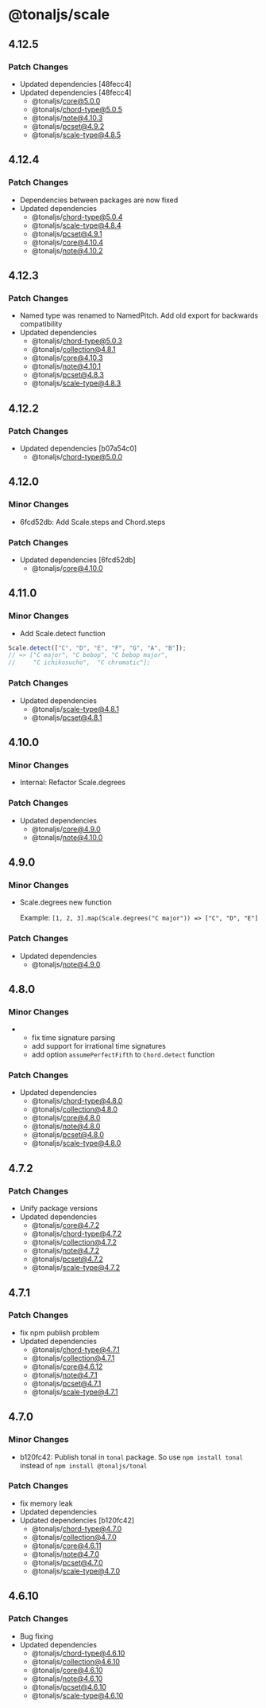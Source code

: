 # @tonaljs/scale

## 4.12.5

### Patch Changes

- Updated dependencies [48fecc4]
- Updated dependencies [48fecc4]
  - @tonaljs/core@5.0.0
  - @tonaljs/chord-type@5.0.5
  - @tonaljs/note@4.10.3
  - @tonaljs/pcset@4.9.2
  - @tonaljs/scale-type@4.8.5

## 4.12.4

### Patch Changes

- Dependencies between packages are now fixed
- Updated dependencies
  - @tonaljs/chord-type@5.0.4
  - @tonaljs/scale-type@4.8.4
  - @tonaljs/pcset@4.9.1
  - @tonaljs/core@4.10.4
  - @tonaljs/note@4.10.2

## 4.12.3

### Patch Changes

- Named type was renamed to NamedPitch. Add old export for backwards compatibility
- Updated dependencies
  - @tonaljs/chord-type@5.0.3
  - @tonaljs/collection@4.8.1
  - @tonaljs/core@4.10.3
  - @tonaljs/note@4.10.1
  - @tonaljs/pcset@4.8.3
  - @tonaljs/scale-type@4.8.3

## 4.12.2

### Patch Changes

- Updated dependencies [b07a54c0]
  - @tonaljs/chord-type@5.0.0

## 4.12.0

### Minor Changes

- 6fcd52db: Add Scale.steps and Chord.steps

### Patch Changes

- Updated dependencies [6fcd52db]
  - @tonaljs/core@4.10.0

## 4.11.0

### Minor Changes

- Add Scale.detect function

```js
Scale.detect(["C", "D", "E", "F", "G", "A", "B"]);
// => ["C major", "C bebop", "C bebop major",
//     "C ichikosucho",  "C chromatic"];
```

### Patch Changes

- Updated dependencies
  - @tonaljs/scale-type@4.8.1
  - @tonaljs/pcset@4.8.1

## 4.10.0

### Minor Changes

- Internal: Refactor Scale.degrees

### Patch Changes

- Updated dependencies
  - @tonaljs/core@4.9.0
  - @tonaljs/note@4.10.0

## 4.9.0

### Minor Changes

- Scale.degrees new function

  Example: `[1, 2, 3].map(Scale.degrees("C major")) => ["C", "D", "E"]`

### Patch Changes

- Updated dependencies
  - @tonaljs/note@4.9.0

## 4.8.0

### Minor Changes

- - fix time signature parsing
  - add support for irrational time signatures
  - add option `assumePerfectFifth` to `Chord.detect` function

### Patch Changes

- Updated dependencies
  - @tonaljs/chord-type@4.8.0
  - @tonaljs/collection@4.8.0
  - @tonaljs/core@4.8.0
  - @tonaljs/note@4.8.0
  - @tonaljs/pcset@4.8.0
  - @tonaljs/scale-type@4.8.0

## 4.7.2

### Patch Changes

- Unify package versions
- Updated dependencies
  - @tonaljs/core@4.7.2
  - @tonaljs/chord-type@4.7.2
  - @tonaljs/collection@4.7.2
  - @tonaljs/note@4.7.2
  - @tonaljs/pcset@4.7.2
  - @tonaljs/scale-type@4.7.2

## 4.7.1

### Patch Changes

- fix npm publish problem
- Updated dependencies
  - @tonaljs/chord-type@4.7.1
  - @tonaljs/collection@4.7.1
  - @tonaljs/core@4.6.12
  - @tonaljs/note@4.7.1
  - @tonaljs/pcset@4.7.1
  - @tonaljs/scale-type@4.7.1

## 4.7.0

### Minor Changes

- b120fc42: Publish tonal in `tonal` package. So use `npm install tonal` instead of `npm install @tonaljs/tonal`

### Patch Changes

- fix memory leak
- Updated dependencies
- Updated dependencies [b120fc42]
  - @tonaljs/chord-type@4.7.0
  - @tonaljs/collection@4.7.0
  - @tonaljs/core@4.6.11
  - @tonaljs/note@4.7.0
  - @tonaljs/pcset@4.7.0
  - @tonaljs/scale-type@4.7.0

## 4.6.10

### Patch Changes

- Bug fixing
- Updated dependencies
  - @tonaljs/chord-type@4.6.10
  - @tonaljs/collection@4.6.10
  - @tonaljs/core@4.6.10
  - @tonaljs/note@4.6.10
  - @tonaljs/pcset@4.6.10
  - @tonaljs/scale-type@4.6.10
